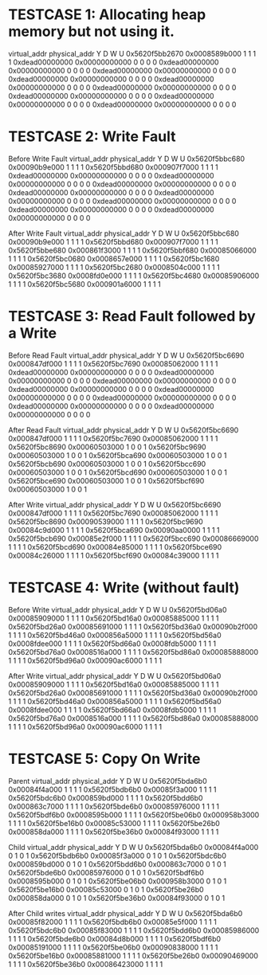 
TESTCASE 1: Allocating heap memory but not using it.
============================================

virtual_addr   physical_addr Y D W U
0x5620f5bb2670 0x0008589b000 1 1 1 1
0xdead00000000 0x00000000000 0 0 0 0
0xdead00000000 0x00000000000 0 0 0 0
0xdead00000000 0x00000000000 0 0 0 0
0xdead00000000 0x00000000000 0 0 0 0
0xdead00000000 0x00000000000 0 0 0 0
0xdead00000000 0x00000000000 0 0 0 0
0xdead00000000 0x00000000000 0 0 0 0
0xdead00000000 0x00000000000 0 0 0 0
0xdead00000000 0x00000000000 0 0 0 0


TESTCASE 2: Write Fault
============================================

Before Write Fault
virtual_addr   physical_addr Y D W U
0x5620f5bbc680 0x00090b9e000 1 1 1 1
0x5620f5bbd680 0x000907f7000 1 1 1 1
0xdead00000000 0x00000000000 0 0 0 0
0xdead00000000 0x00000000000 0 0 0 0
0xdead00000000 0x00000000000 0 0 0 0
0xdead00000000 0x00000000000 0 0 0 0
0xdead00000000 0x00000000000 0 0 0 0
0xdead00000000 0x00000000000 0 0 0 0
0xdead00000000 0x00000000000 0 0 0 0
0xdead00000000 0x00000000000 0 0 0 0

After Write Fault
virtual_addr   physical_addr Y D W U
0x5620f5bbc680 0x00090b9e000 1 1 1 1
0x5620f5bbd680 0x000907f7000 1 1 1 1
0x5620f5bbe680 0x000861f3000 1 1 1 1
0x5620f5bbf680 0x00085066000 1 1 1 1
0x5620f5bc0680 0x0008657e000 1 1 1 1
0x5620f5bc1680 0x00085927000 1 1 1 1
0x5620f5bc2680 0x0008504c000 1 1 1 1
0x5620f5bc3680 0x0008fd0e000 1 1 1 1
0x5620f5bc4680 0x00085906000 1 1 1 1
0x5620f5bc5680 0x000901a6000 1 1 1 1

TESTCASE 3: Read Fault followed by a Write
============================================

Before Read Fault
virtual_addr   physical_addr Y D W U
0x5620f5bc6690 0x000847df000 1 1 1 1
0x5620f5bc7690 0x00085062000 1 1 1 1
0xdead00000000 0x00000000000 0 0 0 0
0xdead00000000 0x00000000000 0 0 0 0
0xdead00000000 0x00000000000 0 0 0 0
0xdead00000000 0x00000000000 0 0 0 0
0xdead00000000 0x00000000000 0 0 0 0
0xdead00000000 0x00000000000 0 0 0 0
0xdead00000000 0x00000000000 0 0 0 0
0xdead00000000 0x00000000000 0 0 0 0

After Read Fault
virtual_addr   physical_addr Y D W U
0x5620f5bc6690 0x000847df000 1 1 1 1
0x5620f5bc7690 0x00085062000 1 1 1 1
0x5620f5bc8690 0x00060503000 1 0 0 1
0x5620f5bc9690 0x00060503000 1 0 0 1
0x5620f5bca690 0x00060503000 1 0 0 1
0x5620f5bcb690 0x00060503000 1 0 0 1
0x5620f5bcc690 0x00060503000 1 0 0 1
0x5620f5bcd690 0x00060503000 1 0 0 1
0x5620f5bce690 0x00060503000 1 0 0 1
0x5620f5bcf690 0x00060503000 1 0 0 1

After Write
virtual_addr   physical_addr Y D W U
0x5620f5bc6690 0x000847df000 1 1 1 1
0x5620f5bc7690 0x00085062000 1 1 1 1
0x5620f5bc8690 0x00090539000 1 1 1 1
0x5620f5bc9690 0x00084c9d000 1 1 1 1
0x5620f5bca690 0x00090aa0000 1 1 1 1
0x5620f5bcb690 0x00085e2f000 1 1 1 1
0x5620f5bcc690 0x00086669000 1 1 1 1
0x5620f5bcd690 0x00084e85000 1 1 1 1
0x5620f5bce690 0x00084c26000 1 1 1 1
0x5620f5bcf690 0x00084c39000 1 1 1 1

TESTCASE 4: Write (without fault)
============================================

Before Write
virtual_addr   physical_addr Y D W U
0x5620f5bd06a0 0x00085909000 1 1 1 1
0x5620f5bd16a0 0x00085885000 1 1 1 1
0x5620f5bd26a0 0x00085691000 1 1 1 1
0x5620f5bd36a0 0x00090b2f000 1 1 1 1
0x5620f5bd46a0 0x000856a5000 1 1 1 1
0x5620f5bd56a0 0x0008fdee000 1 1 1 1
0x5620f5bd66a0 0x0008fdb5000 1 1 1 1
0x5620f5bd76a0 0x0008516a000 1 1 1 1
0x5620f5bd86a0 0x00085888000 1 1 1 1
0x5620f5bd96a0 0x00090ac6000 1 1 1 1

After Write
virtual_addr   physical_addr Y D W U
0x5620f5bd06a0 0x00085909000 1 1 1 1
0x5620f5bd16a0 0x00085885000 1 1 1 1
0x5620f5bd26a0 0x00085691000 1 1 1 1
0x5620f5bd36a0 0x00090b2f000 1 1 1 1
0x5620f5bd46a0 0x000856a5000 1 1 1 1
0x5620f5bd56a0 0x0008fdee000 1 1 1 1
0x5620f5bd66a0 0x0008fdb5000 1 1 1 1
0x5620f5bd76a0 0x0008516a000 1 1 1 1
0x5620f5bd86a0 0x00085888000 1 1 1 1
0x5620f5bd96a0 0x00090ac6000 1 1 1 1

TESTCASE 5: Copy On Write
============================================

Parent
virtual_addr   physical_addr Y D W U
0x5620f5bda6b0 0x00084f4a000 1 1 1 1
0x5620f5bdb6b0 0x00085f3a000 1 1 1 1
0x5620f5bdc6b0 0x000859bd000 1 1 1 1
0x5620f5bdd6b0 0x000863c7000 1 1 1 1
0x5620f5bde6b0 0x00085976000 1 1 1 1
0x5620f5bdf6b0 0x0008595b000 1 1 1 1
0x5620f5be06b0 0x000958b3000 1 1 1 1
0x5620f5be16b0 0x00085c53000 1 1 1 1
0x5620f5be26b0 0x000858da000 1 1 1 1
0x5620f5be36b0 0x00084f93000 1 1 1 1

Child
virtual_addr   physical_addr Y D W U
0x5620f5bda6b0 0x00084f4a000 0 1 0 1
0x5620f5bdb6b0 0x00085f3a000 0 1 0 1
0x5620f5bdc6b0 0x000859bd000 0 1 0 1
0x5620f5bdd6b0 0x000863c7000 0 1 0 1
0x5620f5bde6b0 0x00085976000 0 1 0 1
0x5620f5bdf6b0 0x0008595b000 0 1 0 1
0x5620f5be06b0 0x000958b3000 0 1 0 1
0x5620f5be16b0 0x00085c53000 0 1 0 1
0x5620f5be26b0 0x000858da000 0 1 0 1
0x5620f5be36b0 0x00084f93000 0 1 0 1

After Child writes
virtual_addr   physical_addr Y D W U
0x5620f5bda6b0 0x00085f82000 1 1 1 1
0x5620f5bdb6b0 0x00085e5f000 1 1 1 1
0x5620f5bdc6b0 0x00085f83000 1 1 1 1
0x5620f5bdd6b0 0x00085986000 1 1 1 1
0x5620f5bde6b0 0x00084d8b000 1 1 1 1
0x5620f5bdf6b0 0x00085191000 1 1 1 1
0x5620f5be06b0 0x00090838000 1 1 1 1
0x5620f5be16b0 0x00085881000 1 1 1 1
0x5620f5be26b0 0x00090469000 1 1 1 1
0x5620f5be36b0 0x00086423000 1 1 1 1
